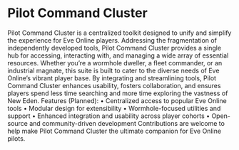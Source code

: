 # Pilot Command Cluster
 Pilot Command Cluster is a centralized toolkit designed to unify and simplify the experience for Eve Online players. Addressing the fragmentation of independently developed tools, Pilot Command Cluster provides a single hub for accessing, interacting with, and managing a wide array of essential resources.  Whether you’re a wormhole dweller, a fleet commander, or an industrial magnate, this suite is built to cater to the diverse needs of Eve Online’s vibrant player base. By integrating and streamlining tools, Pilot Command Cluster enhances usability, fosters collaboration, and ensures players spend less time searching and more time exploring the vastness of New Eden.  Features (Planned):  	•	Centralized access to popular Eve Online tools 	•	Modular design for extensibility 	•	Wormhole-focused utilities and support 	•	Enhanced integration and usability across player cohorts 	•	Open-source and community-driven development  Contributions are welcome to help make Pilot Command Cluster the ultimate companion for Eve Online pilots.
